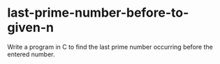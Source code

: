 # last-prime-number-before-to-given-n
Write a program in C to find the last prime number occurring before the entered number.
